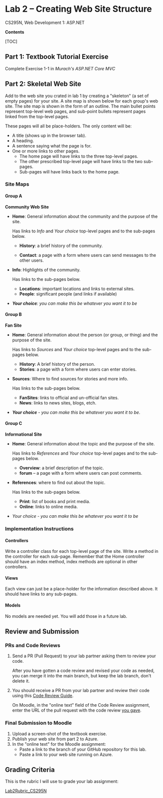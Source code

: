 # Lab 2 – Creating Web Site Structure
 CS295N, Web Development 1: ASP.NET

**Contents**

[TOC]

## Part 1: Textbook Tutorial Exercise

Complete Exercise 1-1 in *Murach's ASP.NET Core MVC*



## Part 2: Skeletal Web Site

Add to the web site you crated in lab 1 by creating a "skeleton" (a set of empty pages) for your site. A site map is shown below for each group's web site. The site map is shown in the form of an outline. The main bullet points represent top-level web pages, and sub-point bullets represent pages linked from the top-level pages. 

These pages will all be place-holders. The only content will be:

- A title (shows up in the browser tab). 
- A heading.
- A sentence saying what the page is for.
- One or more links to other pages.
  - The home page will have links to the three top-level pages.
  - The other prescribed top-level page will have links to the two sub-pages.
  - Sub-pages will have links back to the home page.

### Site Maps

#### Group A

**Community Web Site**

- 
    **Home**: General information about the community and the purpose of the site.

    Has links to *Info* and *Your choice* top-level pages and to the sub-pages below.

    -   **History**: a brief history of the community.

    -   **Contact**:  a page with a form where users can send messages to the other users.

- 
    **Info**:  Highlights of the community. 

    Has links to the sub-pages below.

    -   **Locations**: important locations and links to external sites.
    -   **People**: significant people (and links if available)
- ***Your choice**:  you can make this be whatever you want it to be*

#### Group B

**Fan Site**

- 
  **Home**: General information about the person (or group, or thing) and the purpose of the site. 
  
  Has links to *Sources* and *Your choice* top-level pages and to the sub-pages below.
  
  - **History**: A brief history of the person.
  - **Stories**: a page with a form where users can enter stories.
  
- **Sources**: Where to find sources for stories and more info.
  
  Has links to the sub-pages below.
  
  - **FanSites**: links to official and un-official fan sites.
  - **News**: links to news sites, blogs, etch.
  
- ***Your choice** - you can make this be whatever you want it to be*.

#### Group C

**Informational Site**

- **Home**: General information about the topic and the purpose of the site.
  
  Has links to *References* and *Your choice* top-level pages and to the sub-pages below.
  
  - **Overview**: a brief description of the topic.
  - **forum** – a page with a form where users can post comments.
  
- **References**: where to find out about the topic.
  
  Has links to the sub-pages below.
  
  - **Print**: list of books and print media.
  - **Online**: links to online media.
  
- *Your choice - you can make this be whatever you want it to be*



### Implementation Instructions

#### Controllers

Write a controller class for each top-level page of the site. Write a method in the controller for each sub-page. Remember that the Home controller should have an index method, index methods are optional in other controllers.

#### Views

Each view can just be a place-holder for the information described above.
It should have links to any sub-pages.

#### Models

No models are needed yet. You will add those in a future lab.



## Review and Submission

### PRs and Code Reviews

1. Send a PR (Pull Request) to your lab partner asking them to review your code. 

   After you have gotten a code review and revised your code as needed, you can merge it into the main branch, but keep the lab branch, don't delete it.

2. You should receive a PR from your lab partner and review their code using this [Code Review Guide](../CodeReviewGuide.html).

   On Moodle, in the "online text" field of the Code Review assignment, enter the URL of the pull request with the code review <u>you gave</u>.

### Final Submission to Moodle

1.  Upload a screen-shot of the textbook exercise.
2.  Publish your web site from part 2 to Azure.
3.  In the "online text" for the Moodle assignment:
    - Paste a link to the branch of your GitHub repository for this lab.
    - Paste a link to your web site running on Azure.



## Grading Criteria

This is the rubric I will use to grade your lab assignment:

[Lab2Rubric_CS295N](Lab2Rubric_CS295N.htm)